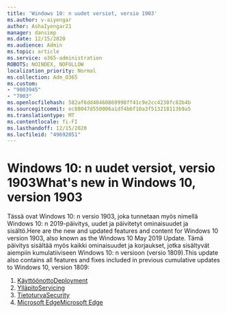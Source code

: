 ```yaml
---
title: 'Windows 10: n uudet versiot, versio 1903'
ms.author: v-aiyengar
author: AshaIyengar21
manager: dansimp
ms.date: 12/15/2020
ms.audience: Admin
ms.topic: article
ms.service: o365-administration
ROBOTS: NOINDEX, NOFOLLOW
localization_priority: Normal
ms.collection: Adm_O365
ms.custom:
- "9003945"
- "7003"
ms.openlocfilehash: 582af6dd48460869998ff41c9e2cc4230fc82b4b
ms.sourcegitcommit: ec88047d550006a1df4b6f10a3f513218113b9a5
ms.translationtype: MT
ms.contentlocale: fi-FI
ms.lasthandoff: 12/15/2020
ms.locfileid: "49692051"
---
```

# <a name="whats-new-in-windows-10-version-1903"></a><span data-ttu-id="6831b-102">Windows 10: n uudet versiot, versio 1903</span><span class="sxs-lookup"><span data-stu-id="6831b-102">What's new in Windows 10, version 1903</span></span>

<span data-ttu-id="6831b-103">Tässä ovat Windows 10: n versio 1903, joka tunnetaan myös nimellä Windows 10: n 2019-päivitys, uudet ja päivitetyt ominaisuudet ja sisältö.</span><span class="sxs-lookup"><span data-stu-id="6831b-103">Here are the new and updated features and content for Windows 10 version 1903, also known as the Windows 10 May 2019 Update.</span></span> <span data-ttu-id="6831b-104">Tämä päivitys sisältää myös kaikki ominaisuudet ja korjaukset, jotka sisältyvät aiempiin kumulatiiviseen Windows 10: n versioon (versio 1809).</span><span class="sxs-lookup"><span data-stu-id="6831b-104">This update also contains all features and fixes included in previous cumulative updates to Windows 10, version 1809:</span></span>

1. [<span data-ttu-id="6831b-105">Käyttöönotto</span><span class="sxs-lookup"><span data-stu-id="6831b-105">Deployment</span></span>](https://go.microsoft.com/fwlink/?linkid=2114296)
1. [<span data-ttu-id="6831b-106">Ylläpito</span><span class="sxs-lookup"><span data-stu-id="6831b-106">Servicing</span></span>](https://go.microsoft.com/fwlink/?linkid=2114493)
1. [<span data-ttu-id="6831b-107">Tietoturva</span><span class="sxs-lookup"><span data-stu-id="6831b-107">Security</span></span>](https://go.microsoft.com/fwlink/?linkid=2114297)
1. [<span data-ttu-id="6831b-108">Microsoft Edge</span><span class="sxs-lookup"><span data-stu-id="6831b-108">Microsoft Edge</span></span>](https://go.microsoft.com/fwlink/?linkid=2114298)
